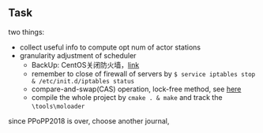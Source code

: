 ## Task
 two things:
 - collect useful info to compute opt num of actor stations
 - granularity adjustment of scheduler
   - BackUp: CentOS关闭防火墙，[link](http://www.centoscn.com/CentosBug/osbug/2016/0702/7562.html)
   - remember to close of firewall of servers by `$ service iptables stop & /etc/init.d/iptables status`
   - compare-and-swap(CAS) operation, lock-free method, see [here](http://www.cnblogs.com/Mainz/p/3546347.html)
   - compile the whole project by `cmake . & make` and track the `\tools\moloader`

since PPoPP2018 is over, choose another journal,

